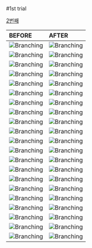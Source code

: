 #1st trial

[2번째](./docs/2nd)

| BEFORE | AFTER|
|:-------------|:------------------|
|![Branching](./src/1-1.JPG)| ![Branching](./out_1547777466278/1-1.JPG)|
|![Branching](./src/1-2.JPG)| ![Branching](./out_1547777466278/1-2.JPG)|
|![Branching](./src/1-3.JPG)| ![Branching](./out_1547777466278/1-3.JPG)|
|![Branching](./src/1-4.JPG)| ![Branching](./out_1547777466278/1-4.JPG)|
|![Branching](./src/2-2.JPG)| ![Branching](./out_1547777466278/2-2.JPG)|
|![Branching](./src/2-3.JPG)| ![Branching](./out_1547777466278/2-3.JPG)|
|![Branching](./src/2-7.JPG)| ![Branching](./out_1547777466278/2-7.JPG)|
|![Branching](./src/2-8.JPG)|![Branching](./out_1547777466278/2-8.JPG)|
|![Branching](./src/2-9.JPG)|![Branching](./out_1547777466278/2-9.JPG)|
|![Branching](./src/2-10.JPG)|![Branching](./out_1547777466278/2-10.JPG)|
|![Branching](./src/2-11.JPG)|![Branching](./out_1547777466278/2-11.JPG)|
|![Branching](./src/3-1.JPG)|![Branching](./out_1547777466278/3-1.JPG)|
|![Branching](./src/3-2.JPG)|![Branching](./out_1547777466278/3-2.JPG)|
|![Branching](./src/3-3.JPG)|![Branching](./out_1547777466278/3-3.JPG)|
|![Branching](./src/3-5.JPG)|![Branching](./out_1547777466278/3-5.JPG)|
|![Branching](./src/3-6.JPG)|![Branching](./out_1547777466278/3-6.JPG)|
|![Branching](./src/3-7.JPG)|![Branching](./out_1547777466278/3-7.JPG)|
|![Branching](./src/4-1.JPG)|![Branching](./out_1547777466278/4-1.JPG)|
|![Branching](./src/4-2.JPG)|![Branching](./out_1547777466278/4-2.JPG)|
|![Branching](./src/4-3.JPG)|![Branching](./out_1547777466278/4-3.JPG)|
|![Branching](./src/4-4.JPG)|![Branching](./out_1547777466278/4-4.JPG)|
